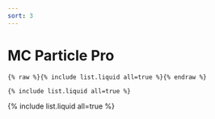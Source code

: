 ```yaml
---
sort: 3
---
```


# MC Particle Pro

```
{% raw %}{% include list.liquid all=true %}{% endraw %}

{% include list.liquid all=true %}
```

{% include list.liquid all=true %}
